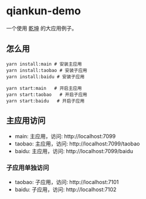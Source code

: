 # qiankun-demo

一个使用 [乾坤](https://qiankun.umijs.org/zh) 的大应用例子。

## 怎么用

```shell
yarn install:main # 安装主应用
yarn install:taobao # 安装子应用
yarn install:baidu # 安装子应用

yarn start:main   # 开启主应用
yarn start:taobao   # 开启子应用
yarn start:baidu   # 开启子应用
```

## 主应用访问

* main: 主应用，访问: http://localhost:7099
* taobao: 主应用，访问: http://localhost:7099/taobao
* baidu: 主应用，访问: http://localhost:7099/baidu
  
### 子应用单独访问

* taobao: 子应用，访问: http://localhost:7101
* baidu: 子应用，访问: http://localhost:7102
